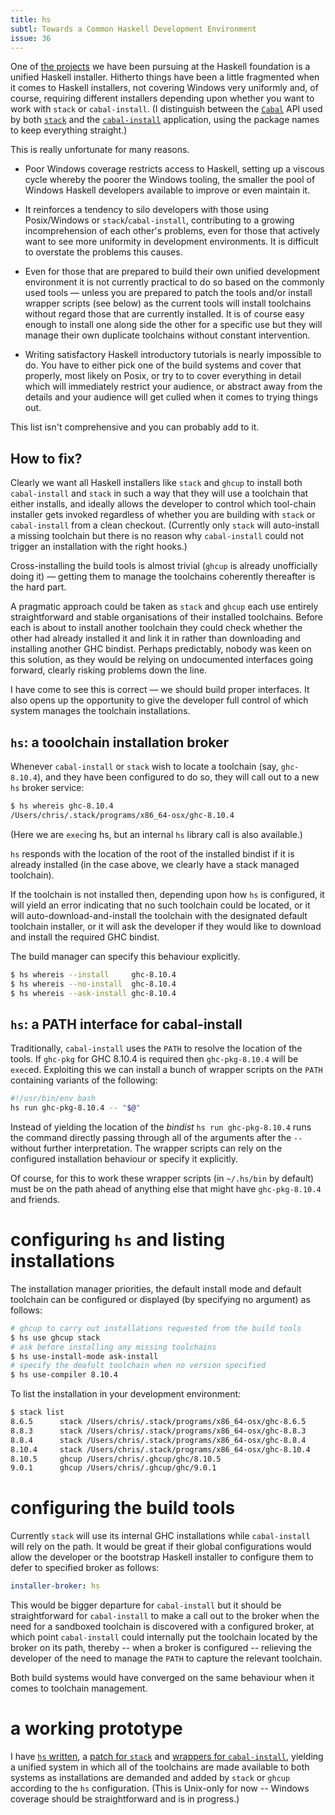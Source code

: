 ```yaml
---
title: hs
subtl: Towards a Common Haskell Development Environment
issue: 36
---
```


One of [the projects](https://haskell.foundation/projects/) we have been pursuing at the Haskell
foundation is a unified Haskell installer. Hitherto things have been a little fragmented when it
comes to Haskell installers, not covering Windows very uniformly and, of course, requiring different
installers depending upon whether you want to work with `stack` or `cabal-install`. (I distinguish
between the [`Cabal`](https://hackage.haskell.org/package/Cabal) API used by both
[`stack`](https://hackage.haskell.org/package/stack) and the
[`cabal-install`](https://hackage.haskell.org/package/cabal-install) application, using the package
names to keep everything straight.)

This is really unfortunate for many reasons.

  * Poor Windows coverage restricts access to Haskell, setting up a viscous cycle whereby the poorer
    the Windows tooling, the smaller the pool of Windows Haskell developers available to improve or
    even maintain it.

  * It reinforces a tendency to silo developers with those using Posix/Windows or
    `stack`/`cabal-install`, contributing to a growing incomprehension of each other's
    problems, even for those that actively want to see more uniformity in development
    environments. It is difficult to overstate the problems this causes.

  * Even for those that are prepared to build their own unified development environment it is not
    currently practical to do so based on the commonly used tools &mdash; unless you are prepared to
    patch the tools and/or install wrapper scripts (see below) as the current tools will install
    toolchains without regard those that are currently installed. It is of course easy enough to
    install one along side the other for a specific use but they will manage their own duplicate
    toolchains without constant intervention.

  * Writing satisfactory Haskell introductory tutorials is nearly impossible to do. You have to
    either pick one of the build systems and cover that properly, most likely on Posix, or try to
    to cover everything in detail which will immediately restrict your audience, or abstract away
    from the details and your audience will get culled when it comes to trying things out.

This list isn't comprehensive and you can probably add to it.


## How to fix?

Clearly we want all Haskell installers like `stack` and `ghcup` to install both `cabal-install` and
`stack` in such a way that they will use a toolchain that either installs, and ideally allows the
developer to control which tool-chain installer gets invoked regardless of whether you are building
with `stack` or `cabal-install` from a clean checkout. (Currently only `stack` will auto-install a
missing toolchain but there is no reason why `cabal-install` could not trigger an installation with
the right hooks.)

Cross-installing the build tools is almost trivial (`ghcup` is already unofficially doing it) &mdash;
getting them to manage the toolchains coherently thereafter is the hard part.

A pragmatic approach could be taken as `stack` and `ghcup` each use entirely straightforward and
stable organisations of their installed toolchains. Before each is about to install another
toolchain they could check whether the other had already installed it and link it in rather than
downloading and installing another GHC bindist. Perhaps predictably, nobody was keen on this
solution, as they would be relying on undocumented interfaces going forward, clearly risking
problems down the line.

I have come to see this is correct &mdash; we should build proper interfaces. It also opens up the
opportunity to give the developer full control of which system manages the toolchain installations.


## `hs`: a tooolchain installation broker

Whenever `cabal-install` or `stack` wish to locate a toolchain (say, `ghc-8.10.4`), and they have
been configured to do so, they will call out to a new `hs` broker service:

```bash
$ hs whereis ghc-8.10.4
/Users/chris/.stack/programs/x86_64-osx/ghc-8.10.4
```

(Here we are `exec`ing hs, but an internal `hs` library call is also available.)

`hs` responds with the location of the root of the installed bindist if it is already installed (in
the case above, we clearly have a stack managed toolchain).

If the toolchain is not installed then, depending upon how `hs` is configured, it will yield an
error indicating that no such toolchain could be located, or it will auto-download-and-install
the toolchain with the designated default toolchain installer, or it will ask the developer
if they would like to download and install the required GHC bindist.

The build manager can specify this behaviour explicitly.

```bash
$ hs whereis --install     ghc-8.10.4
$ hs whereis --no-install  ghc-8.10.4
$ hs whereis --ask-install ghc-8.10.4
```


## `hs`: a PATH interface for cabal-install

Traditionally, `cabal-install` uses the `PATH` to resolve the location of the tools. If `ghc-pkg` for
GHC 8.10.4 is required then `ghc-pkg-8.10.4` will be `exec`ed. Exploiting this we can install a
bunch of wrapper scripts on the `PATH` containing variants of the following:

```bash
#!/usr/bin/env bash
hs run ghc-pkg-8.10.4 -- "$@"
```

Instead of yielding the location of the _bindist_ `hs run ghc-pkg-8.10.4` runs the command directly
passing through all of the arguments after the `--` without further interpretation. The wrapper
scripts can rely on the configured installation behaviour or specify it explicitly.

Of course, for this to work these wrapper scripts (in `~/.hs/bin` by default) must be on the path
ahead of anything else that might have `ghc-pkg-8.10.4` and friends.


# configuring `hs` and listing installations

The installation manager priorities, the default install mode and default toolchain can be
configured or displayed (by specifying no argument) as follows:

```bash
# ghcup to carry out installations requested from the build tools
$ hs use ghcup stack
# ask before installing any missing toolchains
$ hs use-install-mode ask-install
# specify the deafult toolchain when no version specified
$ hs use-compiler 8.10.4
```

To list the installation in your development environment:

```bash
$ stack list
8.6.5      stack /Users/chris/.stack/programs/x86_64-osx/ghc-8.6.5
8.8.3      stack /Users/chris/.stack/programs/x86_64-osx/ghc-8.8.3
8.8.4      stack /Users/chris/.stack/programs/x86_64-osx/ghc-8.8.4
8.10.4     stack /Users/chris/.stack/programs/x86_64-osx/ghc-8.10.4
8.10.5     ghcup /Users/chris/.ghcup/ghc/8.10.5
9.0.1      ghcup /Users/chris/.ghcup/ghc/9.0.1
```


# configuring the build tools

Currently `stack` will use its internal GHC installations while `cabal-install` will rely on the
path. It would be great if their global configurations would allow the developer or the bootstrap
Haskell installer to configure them to defer to specified broker as follows:

```yaml
installer-broker: hs
```

This would be bigger departure for `cabal-install` but it should be straightforward for
`cabal-install` to make a call out to the broker when the need for a sandboxed toolchain is
discovered with a configured broker, at which point `cabal-install` could internally put the
toolchain located by the broker on its path, thereby -- when a broker is configured -- relieving the
developer of the need to manage the `PATH` to capture the relevant toolchain.

Both build systems would have converged on the same behaviour when it comes to toolchain management.


# a working prototype

I have [`hs` written](https://hackage.haskell.org/package/hs), a [patch for
`stack`](https://github.com/cdornan/stack-hs/tree/hs) and [wrappers for
`cabal-install`](https://github.com/cdornan/hs/tree/main/wrappers), yielding a unified system in
which all of the toolchains are made available to both systems as installations are demanded and
added by `stack` or `ghcup` according to the `hs` configuration. (This is Unix-only for now --
Windows coverage should be straightforward and is in progress.)
